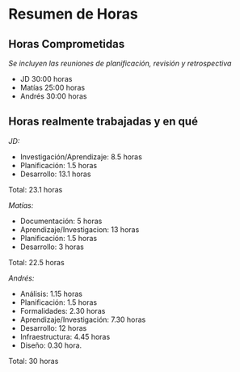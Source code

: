# Resumen de Horas

## Horas Comprometidas

_Se incluyen las reuniones de planificación, revisión y retrospectiva_

* JD  30:00 horas
* Matías 25:00 horas
* Andrés 30:00 horas

## Horas realmente trabajadas y en qué

*JD:*

* Investigación/Aprendizaje: 8.5 horas
* Planificación: 1.5 horas
* Desarrollo: 13.1 horas

Total: 23.1 horas

*Matías:*

* Documentación: 5 horas
* Aprendizaje/Investigacion: 13 horas
* Planificación: 1.5 horas
* Desarrollo: 3 horas

Total: 22.5 horas

*Andrés:*

* Análisis: 1.15 horas
* Planificación: 1.5 horas
* Formalidades: 2.30 horas
* Aprendizaje/Investigación: 7.30 horas
* Desarrollo: 12 horas
* Infraestructura: 4.45 horas
* Diseño: 0.30 hora.

Total: 30 horas

